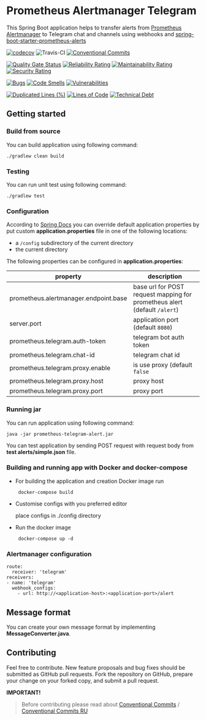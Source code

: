 # Prometheus Alertmanager Telegram 

This Spring Boot application helps to transfer alerts 
from [Prometheus Alertmanager](https://prometheus.io/docs/alerting/alertmanager/)
 to Telegram chat and channels using webhooks and [spring-boot-starter-prometheus-alerts](https://github.com/MikeSafonov/spring-boot-starter-prometheus-alerts)
 
 [![codecov](https://codecov.io/gh/MikeSafonov/prometheus-telegram-alert/branch/master/graph/badge.svg)](https://codecov.io/gh/MikeSafonov/prometheus-telegram-alert)
 ![Travis-CI](https://travis-ci.com/MikeSafonov/prometheus-telegram-alert.svg?branch=master)
 [![Conventional Commits](https://img.shields.io/badge/Conventional%20Commits-1.0.0-yellow.svg)](https://conventionalcommits.org)
 
 [![Quality Gate Status](https://sonarcloud.io/api/project_badges/measure?project=MikeSafonov_prometheus-telegram-alert&metric=alert_status)](https://sonarcloud.io/dashboard?id=MikeSafonov_prometheus-telegram-alert)
 [![Reliability Rating](https://sonarcloud.io/api/project_badges/measure?project=MikeSafonov_prometheus-telegram-alert&metric=reliability_rating)](https://sonarcloud.io/dashboard?id=MikeSafonov_prometheus-telegram-alert)
 [![Maintainability Rating](https://sonarcloud.io/api/project_badges/measure?project=MikeSafonov_prometheus-telegram-alert&metric=sqale_rating)](https://sonarcloud.io/dashboard?id=MikeSafonov_prometheus-telegram-alert)
 [![Security Rating](https://sonarcloud.io/api/project_badges/measure?project=MikeSafonov_prometheus-telegram-alert&metric=security_rating)](https://sonarcloud.io/dashboard?id=MikeSafonov_prometheus-telegram-alert)
 
 [![Bugs](https://sonarcloud.io/api/project_badges/measure?project=MikeSafonov_prometheus-telegram-alert&metric=bugs)](https://sonarcloud.io/dashboard?id=MikeSafonov_prometheus-telegram-alert)
 [![Code Smells](https://sonarcloud.io/api/project_badges/measure?project=MikeSafonov_prometheus-telegram-alert&metric=code_smells)](https://sonarcloud.io/dashboard?id=MikeSafonov_prometheus-telegram-alert)
 [![Vulnerabilities](https://sonarcloud.io/api/project_badges/measure?project=MikeSafonov_prometheus-telegram-alert&metric=vulnerabilities)](https://sonarcloud.io/dashboard?id=MikeSafonov_prometheus-telegram-alert)
 
 [![Duplicated Lines (%)](https://sonarcloud.io/api/project_badges/measure?project=MikeSafonov_prometheus-telegram-alert&metric=duplicated_lines_density)](https://sonarcloud.io/dashboard?id=MikeSafonov_prometheus-telegram-alert)
 [![Lines of Code](https://sonarcloud.io/api/project_badges/measure?project=MikeSafonov_prometheus-telegram-alert&metric=ncloc)](https://sonarcloud.io/dashboard?id=MikeSafonov_prometheus-telegram-alert)
 [![Technical Debt](https://sonarcloud.io/api/project_badges/measure?project=MikeSafonov_prometheus-telegram-alert&metric=sqale_index)](https://sonarcloud.io/dashboard?id=MikeSafonov_prometheus-telegram-alert)


## Getting started 

### Build from source

You can build application using following command:

    ./gradlew clean build

### Testing

You can run unit test using following command:

    ./gradlew test

### Configuration

According to [Spring Docs](https://docs.spring.io/spring-boot/docs/current/reference/html/boot-features-external-config.html#boot-features-external-config-application-property-files)
you can override default application properties by put custom **application.properties** file in one of the following
locations:

- a `/config` subdirectory of the current directory
- the current directory

The following properties can be configured in **application.properties**:

| property | description |
| -------- | ----------- |
| prometheus.alertmanager.endpoint.base | base url for POST request mapping for prometheus alert (default `/alert`) |
| server.port | application port (default `8080`) |
| prometheus.telegram.auth-token | telegram bot auth token |
| prometheus.telegram.chat-id | telegram chat id |
| prometheus.telegram.proxy.enable | is use proxy (default `false` |
| prometheus.telegram.proxy.host | proxy host |
| prometheus.telegram.proxy.port | proxy port |

### Running jar

You can run application using following command:

    java -jar prometheus-telegram-alert.jar

You can test application by sending POST request with request body 
from **test alerts/simple.json** file.

### Building and running app with Docker and docker-compose

 - For building the application and creation Docker image run
 
        docker-compose build

 - Customise configs with you preferred editor

   place configs in ./config directory   

 - Run the docker image  

        docker-compose up -d

### Alertmanager configuration

```
route:
  receiver: 'telegram'
receivers:
- name: 'telegram'
  webhook_configs:
    - url: http://<application-host>:<application-port>/alert
```

## Message format

You can create your own message format by implementing **MessageConverter.java**.

## Contributing

Feel free to contribute. 
New feature proposals and bug fixes should be submitted as GitHub pull requests. 
Fork the repository on GitHub, prepare your change on your forked copy, and submit a pull request.

**IMPORTANT!**
>Before contributing please read about [Conventional Commits](https://www.conventionalcommits.org/en/v1.0.0-beta.2/) / [Conventional Commits RU](https://www.conventionalcommits.org/ru/v1.0.0-beta.2/)
